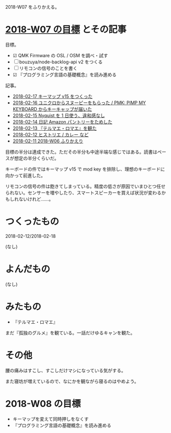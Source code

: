 2018-W07 をふりかえる。

# [2018-W07 の目標][2018-02-11] とその記事

目標。

- ☑ QMK Firmware の OSL / OSM を調べ・試す
- ☐ bouzuya/node-backlog-api v2 をつくる
- ☐ リモコンの信号のことを書く
- ☑ 『プログラミング言語の基礎概念』を読み進める

記事。

- [2018-02-17 キーマップ v15 をつくった][2018-02-17]
- [2018-02-16 ユニクロからスヌーピーをもらった / PMK: PIMP MY KEYBOARD からキーキャップが届いた][2018-02-16]
- [2018-02-15 Nyquist を 1 日使う、違和感なし][2018-02-15]
- [2018-02-14 日記 Amazon パントリーをためした][2018-02-14]
- [2018-02-13 『テルマエ・ロマエ』を観た][2018-02-13]
- [2018-02-12 ヒストリエ / カレー など][2018-02-12]
- [2018-02-11 2018-W06 ふりかえり][2018-02-11]

目標の半分は達成できた。ただその半分も中途半端な感じではある。読書はペースが想定の半分くらいだ。

キーボードの件ではキーマップ v15 で mod key を排除し、理想のキーボードに向かって前進した。

リモコンの信号の件は飽きてしまっている。精度の低さが原因でいまひとつ任せられない。センサーを増やしたり、スマートスピーカーを買えば状況が変わるかもしれないけれど……。

# つくったもの

2018-02-12/2018-02-18

(なし)

# よんだもの

(なし)

# みたもの

- 『テルマエ・ロマエ』

まだ『孤独のグルメ』を観ている。一話だけゆるキャンを観た。

# その他

腰の痛みはすこし、すこしだけマシになっている気がする。

また寝坊が増えているので、なにかを観ながら寝るのはやめよう。

# 2018-W08 の目標

- キーマップを変えて同時押しをなくす
- 『プログラミング言語の基礎概念』を読み進める

[2018-02-11]: https://blog.bouzuya.net/2018/02/11/
[2018-02-12]: https://blog.bouzuya.net/2018/02/12/
[2018-02-13]: https://blog.bouzuya.net/2018/02/13/
[2018-02-14]: https://blog.bouzuya.net/2018/02/14/
[2018-02-15]: https://blog.bouzuya.net/2018/02/15/
[2018-02-16]: https://blog.bouzuya.net/2018/02/16/
[2018-02-17]: https://blog.bouzuya.net/2018/02/17/
